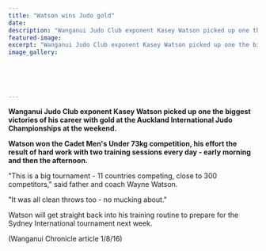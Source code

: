 ```yaml
---
title: "Watson wins Judo gold"
date: 
description: "Wanganui Judo Club exponent Kasey Watson picked up one the biggest victories of his career with gold at the Auckland International Judo Championships."
featured-image: 
excerpt: "Wanganui Judo Club exponent Kasey Watson picked up one the biggest victories of his career with gold at the Auckland International Judo Championships."
image_gallery:
	
	
	
	
	
---
```


<p><strong>Wanganui Judo Club exponent Kasey Watson picked up one the biggest victories of his career with gold at the Auckland International Judo Championships at the weekend.</strong></p>
<p><strong>Watson won the Cadet Men's Under 73kg competition, his effort the result of hard work with two training sessions every day - early morning and then the afternoon.</strong></p>
<p>"This is a big tournament - 11 countries competing, close to 300 competitors," said father and coach Wayne Watson.</p>
<p>"It was all clean throws too - no mucking about."</p>
<p>Watson will get straight back into his training routine to prepare for the Sydney International tournament next week.</p>
<p>(Wanganui Chronicle article 1/8/16)</p>

